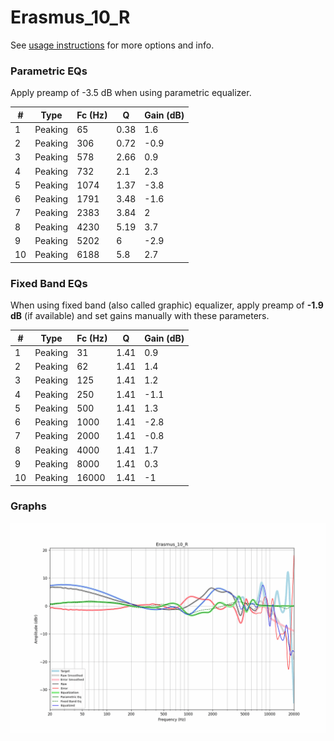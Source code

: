 # Erasmus_10_R
See [usage instructions](https://github.com/jaakkopasanen/AutoEq#usage) for more options and info.

### Parametric EQs
Apply preamp of -3.5 dB when using parametric equalizer.

|   # | Type    |   Fc (Hz) |    Q |   Gain (dB) |
|-----|---------|-----------|------|-------------|
|   1 | Peaking |        65 | 0.38 |         1.6 |
|   2 | Peaking |       306 | 0.72 |        -0.9 |
|   3 | Peaking |       578 | 2.66 |         0.9 |
|   4 | Peaking |       732 | 2.1  |         2.3 |
|   5 | Peaking |      1074 | 1.37 |        -3.8 |
|   6 | Peaking |      1791 | 3.48 |        -1.6 |
|   7 | Peaking |      2383 | 3.84 |         2   |
|   8 | Peaking |      4230 | 5.19 |         3.7 |
|   9 | Peaking |      5202 | 6    |        -2.9 |
|  10 | Peaking |      6188 | 5.8  |         2.7 |

### Fixed Band EQs
When using fixed band (also called graphic) equalizer, apply preamp of **-1.9 dB** (if available) and set gains manually with these parameters.

|   # | Type    |   Fc (Hz) |    Q |   Gain (dB) |
|-----|---------|-----------|------|-------------|
|   1 | Peaking |        31 | 1.41 |         0.9 |
|   2 | Peaking |        62 | 1.41 |         1.4 |
|   3 | Peaking |       125 | 1.41 |         1.2 |
|   4 | Peaking |       250 | 1.41 |        -1.1 |
|   5 | Peaking |       500 | 1.41 |         1.3 |
|   6 | Peaking |      1000 | 1.41 |        -2.8 |
|   7 | Peaking |      2000 | 1.41 |        -0.8 |
|   8 | Peaking |      4000 | 1.41 |         1.7 |
|   9 | Peaking |      8000 | 1.41 |         0.3 |
|  10 | Peaking |     16000 | 1.41 |        -1   |

### Graphs
![](./Erasmus_10_R.png)

